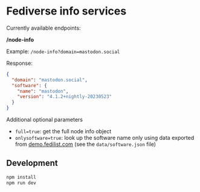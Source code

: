 # Fediverse info services

Currently available endpoints:

**/node-info**

Example: `/node-info?domain=mastodon.social`

Response:

```json
{
  "domain": "mastodon.social",
  "software": {
    "name": "mastodon",
    "version": "4.1.2+nightly-20230523"
  }
}
```

Additional optional parameters

- `full=true`: get the full node info object
- `onlysoftware=true`: look up the software name only using data exported from [demo.fedilist.com](http://demo.fedilist.com/) (see the `data/software.json` file)

## Development

```sh
npm install
npm run dev
```